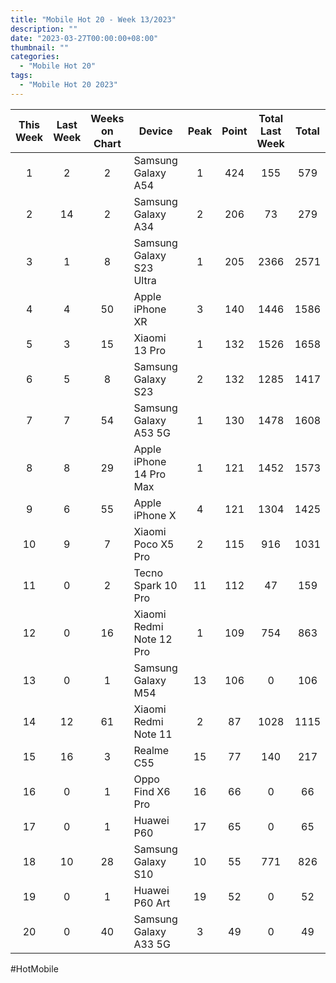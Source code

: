 ```yaml
---
title: "Mobile Hot 20 - Week 13/2023"
description: ""
date: "2023-03-27T00:00:00+08:00"
thumbnail: ""
categories:
  - "Mobile Hot 20"
tags:
  - "Mobile Hot 20 2023"
---
```

<!--more-->
|This Week|Last Week|Weeks on Chart|Device|Peak|Point|Total Last Week|Total|
|:----:|:----:|:----:|----|:----:|:----:|:----:|:----:|
|1|2|2|Samsung Galaxy A54|1|424|155|579|
|2|14|2|Samsung Galaxy A34|2|206|73|279|
|3|1|8|Samsung Galaxy S23 Ultra|1|205|2366|2571|
|4|4|50|Apple iPhone XR|3|140|1446|1586|
|5|3|15|Xiaomi 13 Pro|1|132|1526|1658|
|6|5|8|Samsung Galaxy S23|2|132|1285|1417|
|7|7|54|Samsung Galaxy A53 5G|1|130|1478|1608|
|8|8|29|Apple iPhone 14 Pro Max|1|121|1452|1573|
|9|6|55|Apple iPhone X|4|121|1304|1425|
|10|9|7|Xiaomi Poco X5 Pro|2|115|916|1031|
|11|0|2|Tecno Spark 10 Pro|11|112|47|159|
|12|0|16|Xiaomi Redmi Note 12 Pro|1|109|754|863|
|13|0|1|Samsung Galaxy M54|13|106|0|106|
|14|12|61|Xiaomi Redmi Note 11|2|87|1028|1115|
|15|16|3|Realme C55|15|77|140|217|
|16|0|1|Oppo Find X6 Pro|16|66|0|66|
|17|0|1|Huawei P60|17|65|0|65|
|18|10|28|Samsung Galaxy S10|10|55|771|826|
|19|0|1|Huawei P60 Art|19|52|0|52|
|20|0|40|Samsung Galaxy A33 5G|3|49|0|49|

#HotMobile